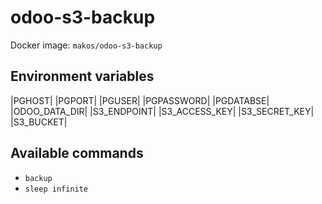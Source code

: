 # odoo-s3-backup

Docker image: `makos/odoo-s3-backup`

## Environment variables

|PGHOST|
|PGPORT|
|PGUSER|
|PGPASSWORD|
|PGDATABSE|
|ODOO_DATA_DIR|
|S3_ENDPOINT|
|S3_ACCESS_KEY|
|S3_SECRET_KEY|
|S3_BUCKET|

## Available commands

- `backup`
- `sleep infinite`
